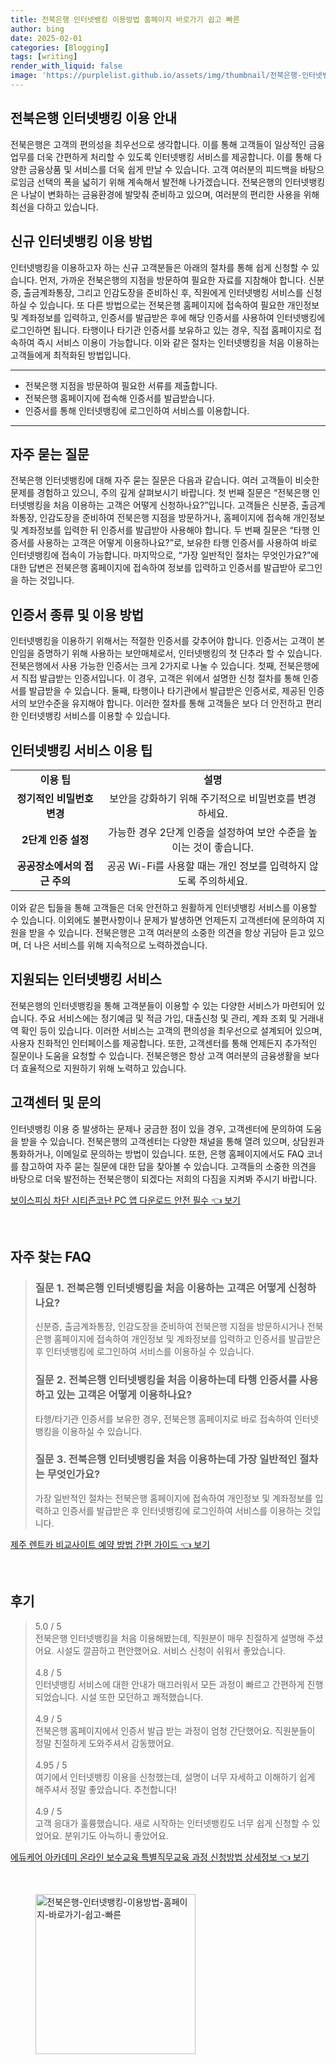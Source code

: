 ```yaml
---
title: 전북은행 인터넷뱅킹 이용방법 홈페이지 바로가기 쉽고 빠른
author: bing
date: 2025-02-01
categories: [Blogging]
tags: [writing]
render_with_liquid: false
image: 'https://purplelist.github.io/assets/img/thumbnail/전북은행-인터넷뱅킹-이용방법-홈페이지-바로가기-쉽고-빠른.webp'
---
```



<h2 id='인터넷뱅킹 이용 안내'>전북은행 인터넷뱅킹 이용 안내</h2>

<p>전북은행은 고객의 편의성을 최우선으로 생각합니다. 이를 통해 고객들이 일상적인 금융 업무를 더욱 간편하게 처리할 수 있도록 인터넷뱅킹 서비스를 제공합니다. 이를 통해 다양한 금융상품 및 서비스를 더욱 쉽게 만날 수 있습니다. 고객 여러분의 피드백을 바탕으로임금 선택의 폭을 넓히기 위해 계속해서 발전해 나가겠습니다. 전북은행의 인터넷뱅킹은 나날이 변화하는 금융환경에 발맞춰 준비하고 있으며, 여러분의 편리한 사용을 위해 최선을 다하고 있습니다.</p>

<h2 id='신규 인터넷뱅킹 신청 절차'>신규 인터넷뱅킹 이용 방법</h2>

<p>인터넷뱅킹을 이용하고자 하는 신규 고객분들은 아래의 절차를 통해 쉽게 신청할 수 있습니다. 먼저, 가까운 전북은행의 지점을 방문하여 필요한 자료를 지참해야 합니다. 신분증, 출금계좌통장, 그리고 인감도장을 준비하신 후, 직원에게 인터넷뱅킹 서비스를 신청하실 수 있습니다. 또 다른 방법으로는 전북은행 홈페이지에 접속하여 필요한 개인정보 및 계좌정보를 입력하고, 인증서를 발급받은 후에 해당 인증서를 사용하여 인터넷뱅킹에 로그인하면 됩니다. 타행이나 타기관 인증서를 보유하고 있는 경우, 직접 홈페이지로 접속하여 즉시 서비스 이용이 가능합니다. 이와 같은 절차는 인터넷뱅킹을 처음 이용하는 고객들에게 최적화된 방법입니다.</p>

<hr />

<ul>
    <li>전북은행 지점을 방문하여 필요한 서류를 제출합니다.</li>
    <li>전북은행 홈페이지에 접속해 인증서를 발급받습니다.</li>
    <li>인증서를 통해 인터넷뱅킹에 로그인하여 서비스를 이용합니다.</li>
</ul>

<hr />

<h2 id='자주 묻는 질문'>자주 묻는 질문</h2>

<p>전북은행 인터넷뱅킹에 대해 자주 묻는 질문은 다음과 같습니다. 여러 고객들이 비슷한 문제를 경험하고 있으니, 주의 깊게 살펴보시기 바랍니다. 첫 번째 질문은 “전북은행 인터넷뱅킹을 처음 이용하는 고객은 어떻게 신청하나요?”입니다. 고객들은 신분증, 출금계좌통장, 인감도장을 준비하여 전북은행 지점을 방문하거나, 홈페이지에 접속해 개인정보 및 계좌정보를 입력한 뒤 인증서를 발급받아 사용해야 합니다. 두 번째 질문은 “타행 인증서를 사용하는 고객은 어떻게 이용하나요?”로, 보유한 타행 인증서를 사용하여 바로 인터넷뱅킹에 접속이 가능합니다. 마지막으로, “가장 일반적인 절차는 무엇인가요?”에 대한 답변은 전북은행 홈페이지에 접속하여 정보를 입력하고 인증서를 발급받아 로그인을 하는 것입니다. </p>

<h2 id='인증서 종류'>인증서 종류 및 이용 방법</h2>

<p>인터넷뱅킹을 이용하기 위해서는 적절한 인증서를 갖추어야 합니다. 인증서는 고객이 본인임을 증명하기 위해 사용하는 보안매체로서, 인터넷뱅킹의 첫 단추라 할 수 있습니다. 전북은행에서 사용 가능한 인증서는 크게 2가지로 나눌 수 있습니다. 첫째, 전북은행에서 직접 발급받는 인증서입니다. 이 경우, 고객은 위에서 설명한 신청 절차를 통해 인증서를 발급받을 수 있습니다. 둘째, 타행이나 타기관에서 발급받은 인증서로, 제공된 인증서의 보안수준을 유지해야 합니다. 이러한 절차를 통해 고객들은 보다 더 안전하고 편리한 인터넷뱅킹 서비스를 이용할 수 있습니다.</p>

<h2 id='서비스 이용팁'>인터넷뱅킹 서비스 이용 팁</h2>

<table>
    <tr>
        <td style="text-align: center; height: 17px;"><b>이용 팁</b></td>
        <td style="text-align: center; height: 17px;"><b>설명</b></td>
    </tr>
    <tr>
        <td style="text-align: center; height: 17px;"><b>정기적인 비밀번호 변경</b></td>
        <td style="text-align: center; height: 17px;">보안을 강화하기 위해 주기적으로 비밀번호를 변경하세요.</td>
    </tr>
    <tr>
        <td style="text-align: center; height: 17px;"><b>2단계 인증 설정</b></td>
        <td style="text-align: center; height: 17px;">가능한 경우 2단계 인증을 설정하여 보안 수준을 높이는 것이 좋습니다.</td>
    </tr>
    <tr>
        <td style="text-align: center; height: 17px;"><b>공공장소에서의 접근 주의</b></td>
        <td style="text-align: center; height: 17px;">공공 Wi-Fi를 사용할 때는 개인 정보를 입력하지 않도록 주의하세요.</td>
    </tr>
</table>

<p>이와 같은 팁들을 통해 고객들은 더욱 안전하고 원활하게 인터넷뱅킹 서비스를 이용할 수 있습니다. 이외에도 불편사항이나 문제가 발생하면 언제든지 고객센터에 문의하여 지원을 받을 수 있습니다. 전북은행은 고객 여러분의 소중한 의견을 항상 귀담아 듣고 있으며, 더 나은 서비스를 위해 지속적으로 노력하겠습니다.</p>

<h2 id='지원 서비스'>지원되는 인터넷뱅킹 서비스</h2>

<p>전북은행의 인터넷뱅킹을 통해 고객분들이 이용할 수 있는 다양한 서비스가 마련되어 있습니다. 주요 서비스에는 정기예금 및 적금 가입, 대출신청 및 관리, 계좌 조회 및 거래내역 확인 등이 있습니다. 이러한 서비스는 고객의 편의성을 최우선으로 설계되어 있으며, 사용자 친화적인 인터페이스를 제공합니다. 또한, 고객센터를 통해 언제든지 추가적인 질문이나 도움을 요청할 수 있습니다. 전북은행은 항상 고객 여러분의 금융생활을 보다 더 효율적으로 지원하기 위해 노력하고 있습니다.</p>

<h2 id='고객센터 및 문의'>고객센터 및 문의</h2>

<p>인터넷뱅킹 이용 중 발생하는 문제나 궁금한 점이 있을 경우, 고객센터에 문의하여 도움을 받을 수 있습니다. 전북은행의 고객센터는 다양한 채널을 통해 열려 있으며, 상담원과 통화하거나, 이메일로 문의하는 방법이 있습니다. 또한, 은행 홈페이지에서도 FAQ 코너를 참고하여 자주 묻는 질문에 대한 답을 찾아볼 수 있습니다. 고객들의 소중한 의견을 바탕으로 더욱 발전하는 전북은행이 되겠다는 저희의 다짐을 지켜봐 주시기 바랍니다.</p>


<p><a class="click-button" title="보이스피싱 차단 시티즌코난 PC 앱 다운로드 안전 필수" href="https://purplelist.github.io/posts/%EB%B3%B4%EC%9D%B4%EC%8A%A4%ED%94%BC%EC%8B%B1-%EC%B0%A8%EB%8B%A8-%EC%8B%9C%ED%8B%B0%EC%A6%8C%EC%BD%94%EB%82%9C-PC-%EC%95%B1-%EB%8B%A4%EC%9A%B4%EB%A1%9C%EB%93%9C-%EC%95%88%EC%A0%84-%ED%95%84%EC%88%98/" rel="dofollow">보이스피싱 차단 시티즌코난 PC 앱 다운로드 안전 필수 👈 보기</a></p><br>
<h2 id='자주_찾는_FAQ'>자주 찾는 FAQ</h2>
<div itemscope="" itemtype="https://schema.org/FAQPage"> 
<blockquote> 
<div itemscope="" itemprop="mainEntity" itemtype="https://schema.org/Question"> 
<h3 itemprop="name">질문 1. 전북은행 인터넷뱅킹을 처음 이용하는 고객은 어떻게 신청하나요?</h3> 
<div itemscope="" itemprop="acceptedAnswer" itemtype="https://schema.org/Answer"> 
<span itemprop="text"> 
<p>신분증, 출금계좌통장, 인감도장을 준비하여 전북은행 지점을 방문하시거나 전북은행 홈페이지에 접속하여 개인정보 및 계좌정보를 입력하고 인증서를 발급받은 후 인터넷뱅킹에 로그인하여 서비스를 이용하실 수 있습니다.</p> 
</span> 
</div> 
</div> 
<div itemscope="" itemprop="mainEntity" itemtype="https://schema.org/Question"> 
<h3 itemprop="name">질문 2. 전북은행 인터넷뱅킹을 처음 이용하는데 타행 인증서를 사용하고 있는 고객은 어떻게 이용하나요?</h3> 
<div itemscope="" itemprop="acceptedAnswer" itemtype="https://schema.org/Answer"> 
<span itemprop="text"> 
<p>타행/타기관 인증서를 보유한 경우, 전북은행 홈페이지로 바로 접속하여 인터넷뱅킹을 이용하실 수 있습니다.</p> 
</span> 
</div> 
</div> 
<div itemscope="" itemprop="mainEntity" itemtype="https://schema.org/Question"> 
<h3 itemprop="name">질문 3. 전북은행 인터넷뱅킹을 처음 이용하는데 가장 일반적인 절차는 무엇인가요?</h3> 
<div itemscope="" itemprop="acceptedAnswer" itemtype="https://schema.org/Answer"> 
<span itemprop="text"> 
<p>가장 일반적인 절차는 전북은행 홈페이지에 접속하여 개인정보 및 계좌정보를 입력하고 인증서를 발급받은 후 인터넷뱅킹에 로그인하여 서비스를 이용하는 것입니다.</p> 
</span> 
</div> 
</div> 
</blockquote> 
</div>
<p><a class="click-button" title="제주 렌트카 비교사이트 예약 방법 간편 가이드" href="https://purplelist.github.io/posts/%EC%A0%9C%EC%A3%BC-%EB%A0%8C%ED%8A%B8%EC%B9%B4-%EB%B9%84%EA%B5%90%EC%82%AC%EC%9D%B4%ED%8A%B8-%EC%98%88%EC%95%BD-%EB%B0%A9%EB%B2%95-%EA%B0%84%ED%8E%B8-%EA%B0%80%EC%9D%B4%EB%93%9C/" rel="dofollow">제주 렌트카 비교사이트 예약 방법 간편 가이드 👈 보기</a></p><br>
<h2 id='후기'>후기</h2>
<div itemscope itemtype="https://schema.org/Product">
  <blockquote>
  <div itemprop="review" itemscope itemtype="https://schema.org/Review">
      <div itemprop="reviewRating" itemscope itemtype="https://schema.org/Rating"> <span itemprop="ratingValue">5.0</span> / <span itemprop="bestRating">5</span> </div>
      <span itemprop="reviewBody">전북은행 인터넷뱅킹을 처음 이용해봤는데, 직원분이 매우 친절하게 설명해 주셨어요. 시설도 깔끔하고 편안했어요. 서비스 신청이 쉬워서 좋았습니다.</span>
  </div>
  <br>
  <div itemprop="review" itemscope itemtype="https://schema.org/Review">
      <div itemprop="reviewRating" itemscope itemtype="https://schema.org/Rating"> <span itemprop="ratingValue">4.8</span> / <span itemprop="bestRating">5</span> </div>
      <span itemprop="reviewBody">인터넷뱅킹 서비스에 대한 안내가 매끄러워서 모든 과정이 빠르고 간편하게 진행되었습니다. 시설 또한 모던하고 쾌적했습니다.</span>
  </div>
  <br>
  <div itemprop="review" itemscope itemtype="https://schema.org/Review">
      <div itemprop="reviewRating" itemscope itemtype="https://schema.org/Rating"> <span itemprop="ratingValue">4.9</span> / <span itemprop="bestRating">5</span> </div>
      <span itemprop="reviewBody">전북은행 홈페이지에서 인증서 발급 받는 과정이 엄청 간단했어요. 직원분들이 정말 친절하게 도와주셔서 감동했어요.</span>
  </div>
  <br>
  <div itemprop="review" itemscope itemtype="https://schema.org/Review">
      <div itemprop="reviewRating" itemscope itemtype="https://schema.org/Rating"> <span itemprop="ratingValue">4.95</span> / <span itemprop="bestRating">5</span> </div>
      <span itemprop="reviewBody">여기에서 인터넷뱅킹 이용을 신청했는데, 설명이 너무 자세하고 이해하기 쉽게 해주셔서 정말 좋았습니다. 추천합니다!</span>
  </div>
  <br>
  <div itemprop="review" itemscope itemtype="https://schema.org/Review">
      <div itemprop="reviewRating" itemscope itemtype="https://schema.org/Rating"> <span itemprop="ratingValue">4.9</span> / <span itemprop="bestRating">5</span> </div>
      <span itemprop="reviewBody">고객 응대가 훌륭했습니다. 새로 시작하는 인터넷뱅킹도 너무 쉽게 신청할 수 있었어요. 분위기도 아늑하니 좋았어요.</span>
  </div>
  </blockquote>
</div>
<p><a class="click-button" title="에듀케어 아카데미 온라인 보수교육 특별직무교육 과정 신청방법 상세정보" href="https://purplelist.github.io/posts/%EC%97%90%EB%93%80%EC%BC%80%EC%96%B4-%EC%95%84%EC%B9%B4%EB%8D%B0%EB%AF%B8-%EC%98%A8%EB%9D%BC%EC%9D%B8-%EB%B3%B4%EC%88%98%EA%B5%90%EC%9C%A1-%ED%8A%B9%EB%B3%84%EC%A7%81%EB%AC%B4%EA%B5%90%EC%9C%A1-%EA%B3%BC%EC%A0%95-%EC%8B%A0%EC%B2%AD%EB%B0%A9%EB%B2%95-%EC%83%81%EC%84%B8%EC%A0%95%EB%B3%B4/" rel="dofollow">에듀케어 아카데미 온라인 보수교육 특별직무교육 과정 신청방법 상세정보 👈 보기</a></p><br>
<figure class="image"><img src="https://purplelist.github.io/assets/img/thumbnail/전북은행-인터넷뱅킹-이용방법-홈페이지-바로가기-쉽고-빠른.webp" alt="전북은행-인터넷뱅킹-이용방법-홈페이지-바로가기-쉽고-빠른" width="256" height="256"></figure>